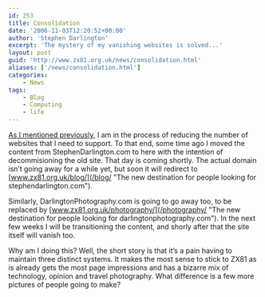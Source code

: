 ```yaml
---
id: 253
title: Consolidation
date: '2006-11-03T12:20:52+00:00'
author: 'Stephen Darlington'
excerpt: 'The mystery of my vanishing websites is solved...'
layout: post
guid: 'http://www.zx81.org.uk/news/consolidation.html'
aliases: ['/news/consolidation.html']
categories:
    - News
tags:
    - Blog
    - Computing
    - life
---
```


[As I mentioned previously](/news/major-site-update.html "Old news..."), I am in the process of reducing the number of websites that I need to support. To that end, some time ago I moved the content from StephenDarlington.com to here with the intention of decommisioning the old site. That day is coming shortly. The actual domain isn’t going away for a while yet, but soon it will redirect to [www.zx81.org.uk/blog/](/blog/ "The new destination for people looking for stephendarlington.com").

Similarly, DarlingtonPhotography.com is going to go away too, to be replaced by [www.zx81.org.uk/photography/](/photography/ "The new destination for people looking for darlingtonphotography.com"). In the next few weeks I will be transitioning the content, and shorly after that the site itself will vanish too.

Why am I doing this? Well, the short story is that it’s a pain having to maintain three distinct systems. It makes the most sense to stick to ZX81 as is already gets the most page impressions and has a bizarre mix of technology, opinion and travel photography. What difference is a few more pictures of people going to make?